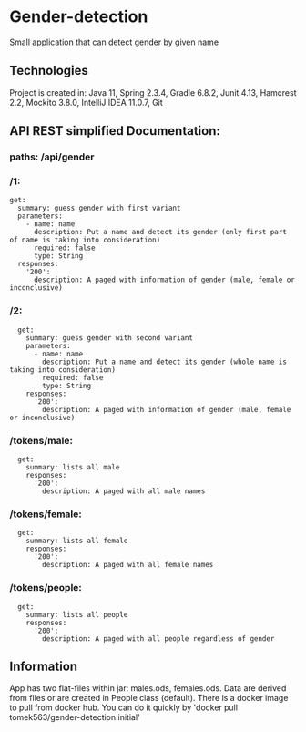 # Gender-detection
Small application that can detect gender by given name

## Technologies
Project is created in: Java 11, Spring 2.3.4, Gradle 6.8.2, Junit 4.13, Hamcrest 2.2, Mockito 3.8.0, IntelliJ IDEA 11.0.7, Git

## API REST simplified Documentation:
### paths: /api/gender
###  /1:
    get:
      summary: guess gender with first variant
      parameters:
        - name: name
          description: Put a name and detect its gender (only first part of name is taking into consideration)
          required: false
          type: String
      responses:
        '200':
          description: A paged with information of gender (male, female or inconclusive)
###  /2: 
      get:
        summary: guess gender with second variant
        parameters:
          - name: name
            description: Put a name and detect its gender (whole name is taking into consideration)
            required: false
            type: String
        responses:
          '200':
            description: A paged with information of gender (male, female or inconclusive)
###  /tokens/male: 
      get:
        summary: lists all male
        responses:
          '200':
            description: A paged with all male names
### /tokens/female: 
      get:
        summary: lists all female
        responses:
          '200':
            description: A paged with all female names
### /tokens/people: 
      get:
        summary: lists all people
        responses:
          '200':
            description: A paged with all people regardless of gender
            
## Information
App has two flat-files within jar: males.ods, females.ods. Data are derived from files or are created in People class (default). There is a docker image to pull from docker hub. 
You can do it quickly by 'docker pull tomek563/gender-detection:initial'
